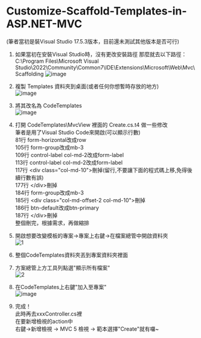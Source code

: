 # Customize-Scaffold-Templates-in-ASP.NET-MVC
(筆者當初是裝Visual Studio 17.5.3版本，目前還未測試其他版本是否可行)
1. 如果當初在安裝Visual Studio時，沒有更改安裝路徑
那麼就去以下路徑：
C:\Program Files\Microsoft Visual Studio\2022\Community\Common7\IDE\Extensions\Microsoft\Web\Mvc\Scaffolding
![image](https://github.com/f12693/Customize-Scaffold-Templates-in-ASP.NET-MVC/assets/121540001/fdc90d64-8dc4-4cd4-bfc1-e43bdc8235db)
2. 複製 Templates 資料夾到桌面(或者任何你想暫時存放的地方)  
![image](https://github.com/f12693/Customize-Scaffold-Templates-in-ASP.NET-MVC/assets/121540001/ff3998f6-0efc-46b4-8baa-0d4d35c41689)
3. 將其改名為 CodeTemplates  
![image](https://github.com/f12693/Customize-Scaffold-Templates-in-ASP.NET-MVC/assets/121540001/ab84327f-dff0-413c-9b03-4e788bc8c7a1)
4. 打開 CodeTemplates\MvcView 裡面的 Create.cs.t4 做一些修改  
筆者是用了Visual Studio Code來開啟(可以顯示行數)  
 81行 form-horizontal改成row  
105行 form-group改成mb-3  
109行 control-label col-md-2改成form-label  
113行 control-label col-md-2改成form-label  
117行 &lt;div class="col-md-10">刪掉(留行,不要讓下面的程式碼上移,免得後續行數有誤)  
177行 &lt;/div>刪掉  
184行 form-group改成mb-3  
185行 &lt;div class="col-md-offset-2 col-md-10">刪掉  
186行 btn-default改成btn-primary  
187行 &lt;/div>刪掉  
整個刪完，根據需求，再做縮排  

4. 開啟想要改變模板的專案->專案上右鍵->在檔案總管中開啟資料夾  
![1](https://github.com/f12693/Customize-Scaffold-Templates-in-ASP.NET-MVC/assets/121540001/a632aaa7-2bd1-457d-ae24-93c7c975549b)
5. 整個CodeTemplates資料夾丟到專案資料夾裡面  
6. 方案總管上方工具列點選"顯示所有檔案"  
![2](https://github.com/f12693/Customize-Scaffold-Templates-in-ASP.NET-MVC/assets/121540001/f451d2f8-2e14-43aa-9ab0-c67263cacbaa)
7. 在CodeTemplates上右鍵"加入至專案"  
![image](https://github.com/f12693/Customize-Scaffold-Templates-in-ASP.NET-MVC/assets/121540001/ead5ca58-2206-4dac-b4cd-2daf61e4646b)
8. 完成！  
此時再去xxxController.cs裡  
在要新增檢視的action中  
右鍵->新增檢視 -> MVC 5 檢視 -> 範本選擇"Create"就有囉~
